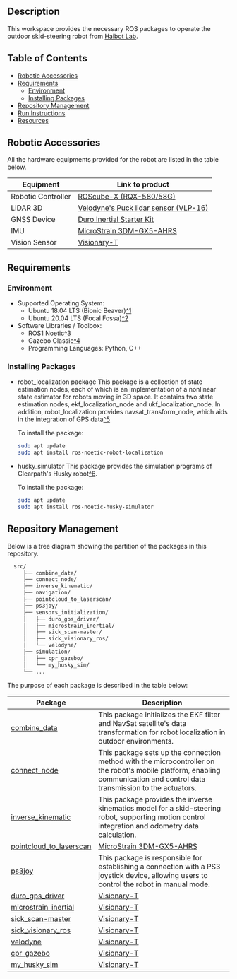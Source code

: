 ## Description

This workspace provides the necessary ROS packages to operate the outdoor skid-steering robot from [Haibot Lab](https://sites.google.com/view/haibot-lab?fbclid=IwY2xjawEkHVpleHRuA2FlbQIxMAABHe2dXi4Qrxt8FIQQPHEhcPUdHKU1V9dTJYjUC7L9EI_iRUKD7Dky8Ida0Q_aem_jmdgauVqJfeysomfGbbbKQ).

## Table of Contents

* [Robotic Accessories](robotic-accessories)
* [Requirements](requirements)
  * [Environment](environment)
  * [Installing Packages](installing-packages)
* [Repository Management](repository-management)
* [Run Instructions](run-instructions)
* [Resources](resources)

## Robotic Accessories

All the hardware equipments provided for the robot are listed in the table below.

| Equipment          | Link to product                                                                                                  |
| -------------------| ---------------------------------------------------------------------------------------------------------------- |
| Robotic Controller | [ROScube-X (RQX-580/58G)](https://www.adlinktech.com/Products/ROS2_Solution/ROS2_Controller/RQX-580_58G?lang=en) |
| LiDAR 3D           | [Velodyne's Puck lidar sensor (VLP-16)](https://ouster.com/products/hardware/vlp-16)                             |
| GNSS Device        | [Duro Inertial Starter Kit](https://store.clearpathrobotics.com/products/duro-inertial-starter-kit)              |
| IMU                | [MicroStrain 3DM-GX5-AHRS](https://www.microstrain.com/inertial-sensors/3dm-gx5-25)                              |
| Vision Sensor      | [Visionary-T](https://www.sick.com/ag/en/catalog/archive/visionary-t/c/g358152)                                  |

## Requirements

### Environment

* Supported Operating System:
  * Ubuntu 18.04 LTS (Bionic Beaver)[^1](https://releases.ubuntu.com/18.04/)
  * Ubuntu 20.04 LTS (Focal Fossa)[^2](https://releases.ubuntu.com/focal/)
* Software Libraries / Toolbox:
  * ROS1 Noetic[^3](https://wiki.ros.org/ROS/Installation)
  * Gazebo Classic[^4](https://classic.gazebosim.org/)
  * Programming Languages: Python, C++

### Installing Packages

* robot_localization package
  This package is a collection of state estimation nodes, each of which is an implementation of a nonlinear state estimator for robots moving in 3D space. It contains two state estimation nodes, ekf_localization_node and ukf_localization_node. In addition, robot_localization provides navsat_transform_node, which aids in the integration of GPS data[^5](https://docs.ros.org/en/indigo/api/robot_localization/html/index.html#)

  To install the package:
  
  ```bash
  sudo apt update
  sudo apt install ros-noetic-robot-localization
  ```
  
* husky_simulator
  This package provides the simulation programs of Clearpath's Husky robot[^6](http://wiki.ros.org/ClearpathRobotics).

  To install the package:
  
  ```bash
  sudo apt update
  sudo apt install ros-noetic-husky-simulator
  ```

## Repository Management

Below is a tree diagram showing the partition of the packages in this repository.

```bash
  src/
     ├── combine_data/
     ├── connect_node/
     ├── inverse_kinematic/
     ├── navigation/
     ├── pointcloud_to_laserscan/
     ├── ps3joy/
     ├── sensors_initialization/
     │   ├── duro_gps_driver/
     │   ├── microstrain_inertial/
     │   ├── sick_scan-master/
     │   ├── sick_visionary_ros/
     │   └── velodyne/
     ├── simulation/
     │   ├── cpr_gazebo/
     │   └── my_husky_sim/
     └── ...
```

The purpose of each package is described in the table below:

| Package                                                                        | Description                                                                                                      |
| -------------------------------------------------------------------------------| ---------------------------------------------------------------------------------------------------------------- |
| [combine_data](./src/combine_data)                                             | This package initializes the EKF filter and NavSat satellite's data transformation for robot localization in outdoor environments. |
| [connect_node](./src/connect_node)                                             | This package sets up the connection method with the microcontroller on the robot's mobile platform, enabling communication and control data transmission to the actuators.                             |
| [inverse_kinematic](./src/inverse_kinematic)                                   | This package provides the inverse kinematics model for a skid-steering robot, supporting motion control integration and odometry data calculation.    |
| [pointcloud_to_laserscan](./src/pointcloud_to_laserscan)                       | [MicroStrain 3DM-GX5-AHRS](https://www.microstrain.com/inertial-sensors/3dm-gx5-25)                              |
| [ps3joy](./src/ps3joy)                                                         | This package is responsible for establishing a connection with a PS3 joystick device, allowing users to control the robot in manual mode.             |
| [duro_gps_driver](./src/sensors_initialization/duro_gps_driver)                | [Visionary-T](https://www.sick.com/ag/en/catalog/archive/visionary-t/c/g358152)                                  |
| [microstrain_inertial](./src/sensors_initialization/microstrain_inertial)      | [Visionary-T](https://www.sick.com/ag/en/catalog/archive/visionary-t/c/g358152)                                  |
| [sick_scan-master](./src/sensors_initialization/sick_scan-master)              | [Visionary-T](https://www.sick.com/ag/en/catalog/archive/visionary-t/c/g358152)                                  |
| [sick_visionary_ros](./src/sensors_initialization/sick_visionary_ros)          | [Visionary-T](https://www.sick.com/ag/en/catalog/archive/visionary-t/c/g358152)                                  |
| [velodyne](./src/sensors_initialization/velodyne)                              | [Visionary-T](https://www.sick.com/ag/en/catalog/archive/visionary-t/c/g358152)                                  |
| [cpr_gazebo](./src/sensors_initialization/cpr_gazebo)                          | [Visionary-T](https://www.sick.com/ag/en/catalog/archive/visionary-t/c/g358152)                                  |
| [my_husky_sim](./src/sensors_initialization/my_husky_sim)                      | [Visionary-T](https://www.sick.com/ag/en/catalog/archive/visionary-t/c/g358152)                                  |



